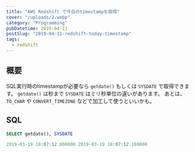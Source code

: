 ```yaml
---
title: "AWS Redshift で今日のtimestampを取得"
cover: "/uploads/2.webp"
category: "Programming"
pubDatetime: 2019-04-11
postSlug: "2019-04-11-redshift-today-timestamp"
tags:
  - redshift
---
```


## 概要

SQL実行時のtimestampが必要なら `getdate()` もしくは `SYSDATE` で取得できます。
`getdate()` は秒まで `SYSDATE` はミリ秒単位の違いがあります。
あとは、`TO_CHAR` や `CONVERT_TIMEZONE` などで加工して使うといいかも。

## SQL

```sql
SELECT getdate(), SYSDATE

2019-03-19 18:07:12.000000 2019-03-19 18:07:12.180000
```

